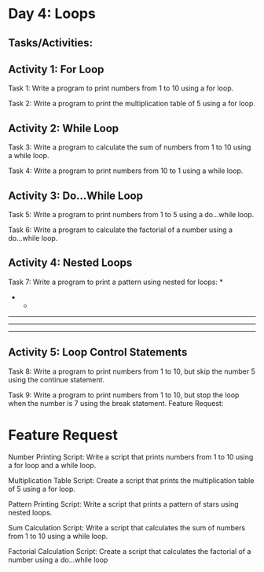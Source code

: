 # Day 4: Loops
## Tasks/Activities:
## Activity 1: For Loop
Task 1: Write a program to print numbers from 1 to 10 using a for loop.

Task 2: Write a program to print the multiplication table of 5 using a for loop.

 ## Activity 2: While Loop
Task 3: Write a program to calculate the sum of numbers from 1 to 10 using a while loop.

Task 4: Write a program to print numbers from 10 to 1 using a while loop.

## Activity 3: Do...While Loop
Task 5: Write a program to print numbers from 1 to 5 using a do...while loop.

Task 6: Write a program to calculate the factorial of a number using a do...while loop.

## Activity 4: Nested Loops
Task 7: Write a program to print a pattern using nested for loops:
*
* *
* * *
* * * *
* * * * *

## Activity 5: Loop Control Statements
Task 8: Write a program to print numbers from 1 to 10, but skip the number 5 using the continue statement.

Task 9: Write a program to print numbers from 1 to 10, but stop the loop when the number is 7 using the break statement.
Feature Request:


# Feature Request
Number Printing Script: Write a script that prints numbers from 1 to 10 using a for loop and a while loop.

Multiplication Table Script: Create a script that prints the multiplication table of 5 using a for loop.

Pattern Printing Script: Write a script that prints a pattern of stars using nested loops.

Sum Calculation Script: Write a script that calculates the sum of numbers from 1 to 10 using a while loop.

Factorial Calculation Script: Create a script that calculates the factorial of a number using a do...while loop